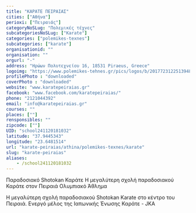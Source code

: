 ```yaml
---
title: "ΚΑΡΑΤΕ ΠΕΙΡΑΙΑΣ"
cities: ["Αθήνα"]
perioxi: ["Πειραιάς"]
categoryNoSLug: "Πολεμικές τέχνες"
subcategoriesNoSLug: ["Karate"]
categories: ["polemikes-texnes"]
subcategories: ["karate"]
organisationid: ""
organisation: ""
orgurl: "-"
address: "Ηρώων Πολυτεχνείου 16, 18531 Piraeus, Greece"
logoimg: "https://www.polemikes-tehnes.gr/pics/logos/b/2017723122513948.jpg"
profilePhoto : "downloaded"
coverPhoto : "downloaded"
website: "www.karatepeiraias.gr"
facebook: "www.facebook.com/karatepeiraias/"
phone: "2121044392"
email: "info@karatepeiraias.gr"
courses: ""
places: [""]
rensponsibles: ""
zipcode: [""]
UID: "school241120181032"
latitude: "37.9445343"
longitude: "23.6481514"
url: "karate-peiraias/athina/polemikes-texnes/karate"
slug: "karate-peiraias"
aliases:
    - /school241120181032
---
```



Παραδοσιακό Shotokan Καράτε Η μεγαλύτερη σχολή παραδοσιακού Καράτε στον Πειραιά Ολυμπιακό Άθλημα

Η μεγαλύτερη σχολή παραδοσιακού Shotokan Karate στο κέντρο του Πειραιά. Ενεργό μέλος της Ιαπωνικής Ένωσης Καράτε - JKA